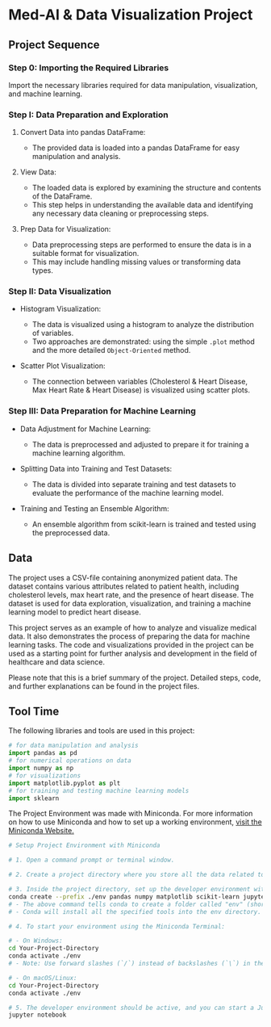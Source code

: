 # Med-AI & Data Visualization Project

## Project Sequence

### Step 0: Importing the Required Libraries
Import the necessary libraries required for data manipulation, visualization, and machine learning.

### Step I: Data Preparation and Exploration
1. Convert Data into pandas DataFrame:
   - The provided data is loaded into a pandas DataFrame for easy manipulation and analysis.

2. View Data:
   - The loaded data is explored by examining the structure and contents of the DataFrame.
   - This step helps in understanding the available data and identifying any necessary data cleaning or preprocessing steps.

3. Prep Data for Visualization:
   - Data preprocessing steps are performed to ensure the data is in a suitable format for visualization.
   - This may include handling missing values or transforming data types.

### Step II: Data Visualization
- Histogram Visualization:
   - The data is visualized using a histogram to analyze the distribution of variables.
   - Two approaches are demonstrated: using the simple `.plot` method and the more detailed `Object-Oriented` method.

- Scatter Plot Visualization:
   - The connection between variables (Cholesterol & Heart Disease, Max Heart Rate & Heart Disease) is visualized using scatter plots.

### Step III: Data Preparation for Machine Learning
- Data Adjustment for Machine Learning:
   - The data is preprocessed and adjusted to prepare it for training a machine learning algorithm.

- Splitting Data into Training and Test Datasets:
   - The data is divided into separate training and test datasets to evaluate the performance of the machine learning model.

- Training and Testing an Ensemble Algorithm:
   - An ensemble algorithm from scikit-learn is trained and tested using the preprocessed data.

## Data
The project uses a CSV-file containing anonymized patient data.
The dataset contains various attributes related to patient health, including cholesterol levels, max heart rate, and the presence of heart disease. The dataset is used for data exploration, visualization, and training a machine learning model to predict heart disease.

This project serves as an example of how to analyze and visualize medical data. It also demonstrates the process of preparing the data for machine learning tasks. The code and visualizations provided in the project can be used as a starting point for further analysis and development in the field of healthcare and data science.

Please note that this is a brief summary of the project. Detailed steps, code, and further explanations can be found in the project files.

## Tool Time
The following libraries and tools are used in this project:
```python
# for data manipulation and analysis
import pandas as pd
# for numerical operations on data
import numpy as np
# for visualizations
import matplotlib.pyplot as plt
# for training and testing machine learning models
import sklearn
```

The Project Environment was made with Miniconda. For more information on how to use Miniconda and how to set up a working environment, [visit the Miniconda Website.](https://docs.conda.io/en/latest/miniconda.html)
```bash
# Setup Project Environment with Miniconda

# 1. Open a command prompt or terminal window.

# 2. Create a project directory where you store all the data related to this project.

# 3. Inside the project directory, set up the developer environment with the desired tools using Miniconda:
conda create --prefix ./env pandas numpy matplotlib scikit-learn jupyter
# - The above command tells conda to create a folder called "env" (short for environment) within the project directory.
# - Conda will install all the specified tools into the env directory.

# 4. To start your environment using the Miniconda Terminal:

# - On Windows:
cd Your-Project-Directory
conda activate ./env
# - Note: Use forward slashes (`/`) instead of backslashes (`\`) in the environment activation command on Windows.

# - On macOS/Linux:
cd Your-Project-Directory
conda activate ./env

# 5. The developer environment should be active, and you can start a Jupyter Notebook by typing:
jupyter notebook
```